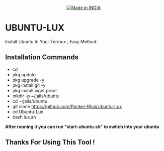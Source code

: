 <p align="center">
<a href="https://punkers.business.site"><img title="Made in INDIA" src="https://img.shields.io/badge/MADE%20IN-INDIA-SCRIPT?colorA=%23ff8100&colorB=%23017e40&colorC=%23ff0000&style=for-the-badge"></a>
</p>

# **UBUNTU-LUX**
Install Ubuntu In Your Termux ; Easy Method

## Installation Commands
* cd
* pkg update
* pkg upgrade -y
* pkg install git -y
* pkg install wget proot
* mkdir -p ~/jails/ubuntu
* cd ~/jails/ubuntu
* git clone https://github.com/Punker-Bhai/Ubuntu-Lux
* cd Ubuntu-Lux
* bash lux.sh

**After running it you can run "start-ubuntu.sh" to switch into your ubuntu**

## Thanks For Using This Tool !
